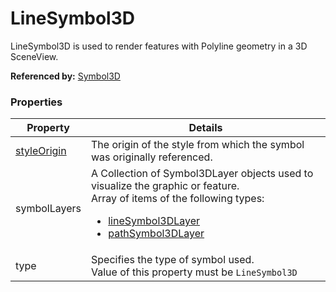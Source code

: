 # LineSymbol3D

LineSymbol3D is used to render features with Polyline geometry in a 3D SceneView.

**Referenced by:** [Symbol3D](symbol3D.md)

### Properties

| Property | Details
| --- | ---
| [styleOrigin](styleOrigin.md) | The origin of the style from which the symbol was originally referenced.
| symbolLayers | A Collection of Symbol3DLayer objects used to visualize the graphic or feature.<br>Array of items of the following types: <ul><li>[lineSymbol3DLayer](lineSymbol3DLayer.md)</li><li>[pathSymbol3DLayer](pathSymbol3DLayer.md)</li></ul>
| type | Specifies the type of symbol used.<br>Value of this property must be `LineSymbol3D`




